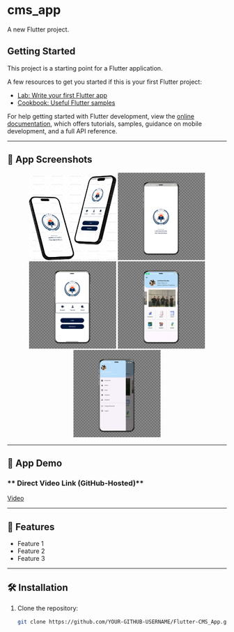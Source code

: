 # cms_app

A new Flutter project.

## Getting Started

This project is a starting point for a Flutter application.

A few resources to get you started if this is your first Flutter project:

- [Lab: Write your first Flutter app](https://docs.flutter.dev/get-started/codelab)
- [Cookbook: Useful Flutter samples](https://docs.flutter.dev/cookbook)

For help getting started with Flutter development, view the
[online documentation](https://docs.flutter.dev/), which offers tutorials,
samples, guidance on mobile development, and a full API reference.

---

## 📸 App Screenshots  

<p align = "center">
  <img src="assets/screenshots/CMS_APP.png" alt="App Screen" width="200"/>
  <img src="assets/screenshots/Splash_Screen.png" alt="Splash Screen" width="200"/>
  <img src="assets/screenshots/Login_Page.png" alt="Login Page" width="200"/>
  <img src="assets/screenshots/Home_Page.png" alt="Home Screen" width="200"/>
  <img src="assets/screenshots/Menu_Drawer.png" alt="Menu Drawer" width="200"/>
</p>
  

---

## 🎥 App Demo  

### ** Direct Video Link (GitHub-Hosted)**
[Video](https://github.com/owensuka/Flutter-CMS_App/raw/main/assets/video/iphone-ball-turn.mp4)

---

## 🚀 Features
- Feature 1
- Feature 2
- Feature 3

---

## 🛠️ Installation
1. Clone the repository:
   ```sh
   git clone https://github.com/YOUR-GITHUB-USERNAME/Flutter-CMS_App.git

